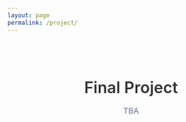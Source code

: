 ```yaml
---
layout: page
permalink: /project/
---
```


<div class="project-container">
    <header class="project-header">
        <h1>Final Project</h1>
        <p class="project-description">TBA</p>
    </header>
</div>

<style>
.project-container {
    max-width: 800px;
    margin: 0 auto;
    padding: 2rem 1rem;
    font-family: -apple-system, BlinkMacSystemFont, 'Segoe UI', Roboto, sans-serif;
}

.project-header {
    text-align: center;
    margin-bottom: 3rem;
}

.project-header h1 {
    font-size: 2rem;
    font-weight: 600;
    color: #333 !important;
    margin-bottom: 1rem;
}

.project-description {
    font-size: 1rem;
    color: #64748b;
    max-width: 600px;
    margin: 0 auto;
    line-height: 1.5;
}

/* Mobile responsiveness */
@media (max-width: 768px) {
    .project-container {
        padding: 1rem 0.5rem;
    }
    
    .project-header h1 {
        font-size: 1.75rem;
    }
}

/* Dark mode support */
@media (prefers-color-scheme: dark) {
    .project-header h1 {
        color: #e2e8f0;
    }
    
    .project-description {
        color: #a0aec0;
    }
}
</style>
